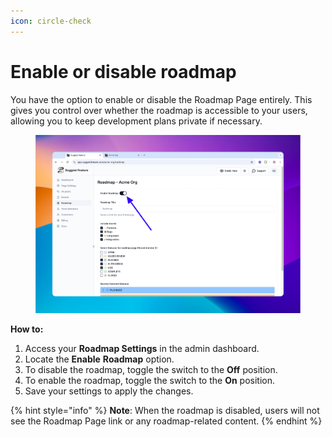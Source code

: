 ```yaml
---
icon: circle-check
---
```


# Enable or disable roadmap

You have the option to enable or disable the Roadmap Page entirely. This gives you control over whether the roadmap is accessible to your users, allowing you to keep development plans private if necessary.

<figure><img src="../../.gitbook/assets/image (2).png" alt=""><figcaption></figcaption></figure>

**How to:**

1. Access your **Roadmap Settings** in the admin dashboard.
2. Locate the **Enable** **Roadmap** option.
3. To disable the roadmap, toggle the switch to the **Off** position.
4. To enable the roadmap, toggle the switch to the **On** position.
5. Save your settings to apply the changes.

{% hint style="info" %}
**Note**: When the roadmap is disabled, users will not see the Roadmap Page link or any roadmap-related content.
{% endhint %}
